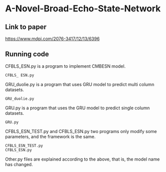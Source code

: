 # A-Novel-Broad-Echo-State-Network
## Link to paper 
https://www.mdpi.com/2076-3417/12/13/6396
## Running code
CFBLS_ESN.py is a program to implement CMBESN model.  
```
CFBLS_ ESN.py   
```
GRU_duolie.py is a program that uses GRU model to predict multi column datasets.  
```
GRU_duolie.py  
```
GRU.py is a program that uses the GRU model to predict single column datasets.  
```
GRU.py  
```
CFBLS_ESN_TEST.py and CFBLS_ESN.py two programs only modify some parameters, and the framework is the same.  
```
CFBLS_ESN_TEST.py  
CFBLS_ESN.py  
```
Other.py files are explained according to the above, that is, the model name has changed.  
